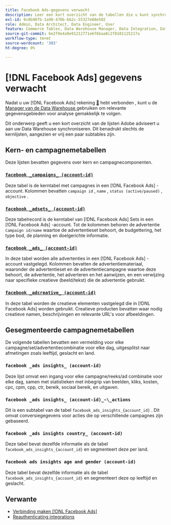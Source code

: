 ```yaml
---
title: Facebook Ads-gegevens verwacht
description: Leer een kort overzicht van de tabellen die u kunt synchroniseren met uw Data Warehouse
exl-id: 0c8b907b-1a98-470b-bb2c-55327e88e502
role: Admin, Data Architect, Data Engineer, User
feature: Commerce Tables, Data Warehouse Manager, Data Integration, Data Import/Export
source-git-commit: 6e2f9e4a9e91212771e6f6baa8c2f8101125217a
workflow-type: tm+mt
source-wordcount: '303'
ht-degree: 0%

---
```


# [!DNL Facebook Ads] gegevens verwacht

Nadat u uw  [!DNL Facebook Ads]  rekening [&#128279;](../integrations/facebook-ads.md) hebt verbonden , kunt u de [ Manager van de Data Warehouse ](../../../data-analyst/data-warehouse-mgr/tour-dwm.md) gebruiken om relevante gegevensgebieden voor analyse gemakkelijk te volgen.

Dit onderwerp geeft u een kort overzicht van de lijsten Adobe adviseert u aan uw Data Warehouse synchroniseren. Dit benadrukt slechts de kernlijsten, aangezien er vrij een paar subtables zijn.

## Kern- en campagnemetabellen

Deze lijsten bevatten gegevens over kern en campagnecomponenten.

### [`facebook _campaigns_ (account-id)`](https://developers.facebook.com/docs/marketing-api/reference/ad-campaign-group)

Deze tabel is de kerntabel met campagnes in een [!DNL Facebook Ads] -account. Kolommen bevatten `campaign id` , `name` , `status (active/paused)` , `objective` .

### [`facebook _adsets_ (account-id)`](https://developers.facebook.com/docs/marketing-api/reference/ad-campaign)

Deze tabelrecord is de kerntabel van [!DNL Facebook Ads] Sets in een [!DNL Facebook Ads] -account. Tot de kolommen behoren de advertentie `Campaign id/name` waartoe de advertentieset behoort, de budgettering, het type bod, de planning en doelgerichte informatie.

### [`facebook _ads_ (account-id)`](https://developers.facebook.com/docs/marketing-api/reference/adgroup)

In deze tabel worden alle advertenties in een [!DNL Facebook Ads] -account vastgelegd. Kolommen bevatten de advertentiemateriaal, waaronder de advertentieset en de advertentiecampagne waartoe deze behoort, de advertentie, het adverteren en het aanwijzen, en een verwijzing naar specifieke creatieve (beeld/tekst) die de advertentie gebruikt.

### [`facebook _adcreative_ (account-id)`](https://developers.facebook.com/docs/marketing-api/reference/ad-creative)

In deze tabel worden de creatieve elementen vastgelegd die in [!DNL Facebook Ads] worden gebruikt. Creatieve producten bevatten waar nodig creatieve namen, beschrijvingen en relevante URL&#39;s voor afbeeldingen.

## Gesegmenteerde campagnemetabellen

De volgende tabellen bevatten een vermelding voor elke campagne/set/advertentiecombinatie voor elke dag, uitgesplitst naar afmetingen zoals leeftijd, geslacht en land.

### `facebook _ads insights_ (account-id)`

Deze lijst omvat een ingang voor elke campagne/reeks/ad combinatie voor elke dag, samen met statistieken met inbegrip van beelden, kliks, kosten, cpc, cpm, cpp, ctr, bereik, sociaal bereik, en uitgaven.

### `facebook _ads insights_ (account-id)_~\_actions`

Dit is een subtabel van de tabel `facebook_ads_insights_{account_id}` . Dit omvat conversiegegevens voor acties die op verschillende campagnes zijn gebaseerd.

### `facebook _ads insights country_ (account-id)`

Deze tabel bevat dezelfde informatie als de tabel `facebook_ads_insights_{account_id}` en segmenteert deze per land.

### `facebook ads insights age and gender (account-id)`

Deze tabel bevat dezelfde informatie als de tabel `facebook_ads_insights_{account_id}` en segmenteert deze op leeftijd en geslacht.

## Verwante

* [Verbinding maken  [!DNL Facebook Ads]](../integrations/facebook-ads.md)
* [ Reauthenticating integrations ](https://experienceleague.adobe.com/docs/commerce-knowledge-base/kb/how-to/mbi-reauthenticating-integrations.html?lang=nl-NL)
